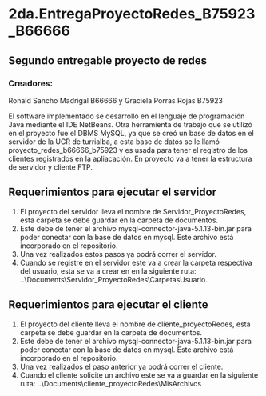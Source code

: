 # 2da.EntregaProyectoRedes_B75923_B66666

## Segundo entregable proyecto de redes


### Creadores: 
Ronald Sancho Madrigal B66666 y Graciela Porras Rojas B75923

El software implementado se desarrolló en el lenguaje de programación Java mediante el IDE NetBeans. Otra herramienta de trabajo que se utilizó en el proyecto fue el DBMS MySQL, ya que se creó un base de datos en el servidor de la UCR de turrialba, a esta base de datos se le llamó proyecto_redes_b66666_b75923
y es usada para tener el registro de los clientes registrados en la apliacación. En proyecto va a tener la estructura de servidor y cliente FTP.


## Requerimientos para ejecutar el servidor
1. El proyecto del servidor lleva el nombre de Servidor_ProyectoRedes, esta carpeta se debe guardar en la carpeta de documentos. 
2. Este debe de tener el archivo mysql-connector-java-5.1.13-bin.jar para poder conectar con la base de datos en mysql. Este archivo está incorporado en el repositorio.
3. Una vez realizados estos pasos ya podrá correr el servidor.
4. Cuando se registré en el servidor este va a crear la carpeta respectiva del usuario, esta se va a crear en en la siguiente ruta: ..\Documents\Servidor_ProyectoRedes\CarpetasUsuario.

## Requerimientos para ejecutar el cliente
1. El proyecto del cliente lleva el nombre de cliente_proyectoRedes, esta carpeta se debe guardar en la carpeta de documentos.
2. Este debe de tener el archivo mysql-connector-java-5.1.13-bin.jar para poder conectar con la base de datos en mysql. Este archivo está incorporado en el repositorio.
3. Una vez realizados el paso anterior ya podrá correr el cliente.
4. Cuando el cliente solicite un archivo este se va a guardar en la siguiente ruta: ..\Documents\cliente_proyectoRedes\MisArchivos

